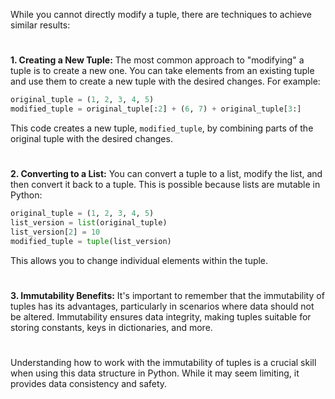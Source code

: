 While you cannot directly modify a tuple, there are techniques to achieve similar results:
#
**1. Creating a New Tuple:** The most common approach to "modifying" a tuple is to create a new one. You can take elements from an existing tuple and use them to create a new tuple with the desired changes. For example:

   ```python
   original_tuple = (1, 2, 3, 4, 5)
   modified_tuple = original_tuple[:2] + (6, 7) + original_tuple[3:]
   ```

   This code creates a new tuple, `modified_tuple`, by combining parts of the original tuple with the desired changes.
#
**2. Converting to a List:** You can convert a tuple to a list, modify the list, and then convert it back to a tuple. This is possible because lists are mutable in Python:

   ```python
   original_tuple = (1, 2, 3, 4, 5)
   list_version = list(original_tuple)
   list_version[2] = 10
   modified_tuple = tuple(list_version)
   ```

   This allows you to change individual elements within the tuple.
#
**3. Immutability Benefits:** It's important to remember that the immutability of tuples has its advantages, particularly in scenarios where data should not be altered. Immutability ensures data integrity, making tuples suitable for storing constants, keys in dictionaries, and more.
#
Understanding how to work with the immutability of tuples is a crucial skill when using this data structure in Python. While it may seem limiting, it provides data consistency and safety.
# 
